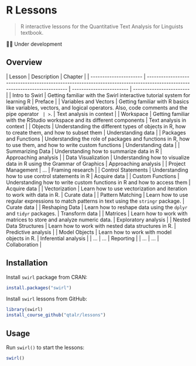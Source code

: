 # R Lessons

> R interactive lessons for the Quantitative Text Analysis for Linguists textbook.

💪🏻 Under development

## Overview

| Lesson                 | Description                                                                                                                | Chapter                  |
| ---------------------- | -------------------------------------------------------------------------------------------------------------------------- | ------------------------ | ------------------------ |
| Intro to Swirl         | Getting familiar with the Swirl interactive tutorial system for learning R                                                 | Preface                  |
| Variables and Vectors  | Getting familiar with R basics like variables, vectors, and logical operators. Also, code comments and the pipe operator ` | >`.                      | Text analysis in context |
| Workspace              | Getting familiar with the RStudio workspace and its different components                                                   | Text analysis in context |
| Objects                | Understanding the different types of objects in R, how to create them, and how to subset them                                                                                                                        | Understanding data       |
| Packages and Functions | Understanding the role of packages and functions in R, how to use them, and how to write custom functions                                                                                                                        | Understanding data       |
| Summarizing Data       | Understanding how to summarize data in R                                                                                                                        | Approaching analysis     |
| Data Visualization     | Understanding how to visualize data in R using the Grammar of Graphics                                                                                                                        | Approaching analysis     |
| Project Management     | ...                                                                                                                        | Framing research         |
| Control Statements     | Understanding how to use control statements in R                                                                                                                        | Acquire data             |
| Custom Functions       | Understanding how to write custom functions in R and how to access them                                                                                                                        | Acquire data             |
| Vectorization          | Learn how to use vectorization and iteration to work with data in R.                                                                                                                        | Curate data              |
| Pattern Matching       | Learn how to use regular expressions to match patterns in text using the `stringr` package.                                                                                                                        | Curate data              |
| Reshaping Data         | Learn how to reshape data using the `dplyr` and `tidyr` packages.                                                                                                                        | Transform data           |
| Matrices                    | Learn how to work with matrices to store and analyze numeric data.                                                                                                                        | Exploratory analysis     |
| Nested Data Structures                    | Learn how to work with nested data structures in R.                                                                                                                        | Predictive analysis      |
| Model Objects                    | Learn how to work with model objects in R.                                                                                                                        | Inferential analysis     |
| ...                    | ...                                                                                                                        | Reporting                |
| ...                    | ...                                                                                                                        | Collaboration            |

## Installation

Install `swirl` package from CRAN:

```r
install.packages("swirl")
```

Install `swirl` lessons from GitHub:

```r
library(swirl)
install_course_github("qtalr/lessons")
```

## Usage

Run `swirl()` to start the lessons:

```r
swirl()
```
